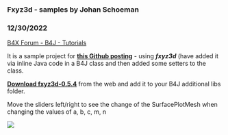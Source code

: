 ### Fxyz3d - samples by Johan Schoeman
### 12/30/2022
[B4X Forum - B4J - Tutorials](https://www.b4x.com/android/forum/threads/145129/)

It is a sample project for [**this Github posting**](https://github.com/mhrimaz/RectangularMembraneFX) - using ***fxyz3d*** (have added it via inline Java code in a B4J class and then added some setters to the class.  
  
[**Download fxyz3d-0.5.4**](https://jar-download.com/artifacts/org.fxyz3d/fxyz3d/0.5.4/source-code) from the web and add it to your B4J additional libs folder.  
  
Move the sliders left/right to see the change of the SurfacePlotMesh when changing the values of a, b, c, m, n  
  
  
![](https://www.b4x.com/android/forum/attachments/137473)